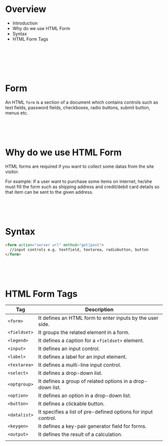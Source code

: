 # Overview

- Introduction
- Why do we use HTML Form
- Syntax
- HTML Form Tags

&nbsp;

&nbsp;

&nbsp;

# Form

An HTML `form` is a section of a document which contains controls such as text fields, password fields, checkboxes, radio buttons, submit button, menus etc.

&nbsp;

&nbsp;

# Why do we use HTML Form

HTML forms are required if you want to collect some datas from the site visitor.

For example: If a user want to purchase some items on internet, he/she must fill the form such as shipping address and credit/debit card details so that item can be sent to the given address.

&nbsp;

&nbsp;

# Syntax

```html
<form action="server url" method="get|post">
  //input controls e.g. textfield, textarea, radiobutton, button
</form>
```

&nbsp;

&nbsp;

# HTML Form Tags

| Tag          | Description                                                   |
| ------------ | ------------------------------------------------------------- |
| `<form>`     | It defines an HTML form to enter inputs by the user side.     |
| `<fieldset>` | It groups the related element in a form.                      |
| `<legend>`   | It defines a caption for a `<fieldset>` element.              |
| `<input>`    | It defines an input control.                                  |
| `<label>`    | It defines a label for an input element.                      |
| `<textarea>` | It defines a multi-line input control.                        |
| `<select>`   | It defines a drop-down list.                                  |
| `<optgroup>` | It defines a group of related options in a drop-down list.    |
| `<option>`   | It defines an option in a drop-down list.                     |
| `<button>`   | It defines a clickable button.                                |
| `<datalist>` | It specifies a list of pre-defined options for input control. |
| `<keygen>`   | It defines a key-pair generator field for forms.              |
| `<output>`   | It defines the result of a calculation.                       |
|              |                                                               |

&nbsp;

&nbsp;
